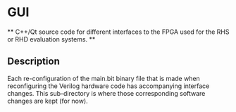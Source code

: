 # GUI

** C++/Qt source code for different interfaces to the FPGA used for the RHS or RHD evaluation systems. **

## Description
Each re-configuration of the main.bit binary file that is made when reconfiguring the Verilog hardware code has accompanying interface changes. This sub-directory is where those corresponding software changes are kept (for now).